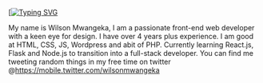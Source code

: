 [[![Typing SVG](https://readme-typing-svg.herokuapp.com?font=Poppins&size=30&color=000000&background=FFFFFF00&center=true&vCenter=true&lines=Hi+there+%F0%9F%99%8B%E2%80%8D%E2%99%82%EF%B8%8F;My+Name+Is+Wilson+Mwangeka+%F0%9F%91%A8%E2%80%8D%F0%9F%8D%B3%F0%9F%8D%BB;Welcome+To+My+World+%F0%9F%8C%8D;I+Am+A+Front+End+Web+Developer+%26+Designer+%F0%9F%8E%A8+%26+Avid+Food+Lover+%F0%9F%8D%9F%F0%9F%8D%94)](https://git.io/typing-svg)

My name is Wilson Mwangeka, I am a passionate front-end web developer with a keen eye for design. I have over 4 years plus experience. I am good at HTML, CSS, JS, Wordpress and abit of PHP. Currently learning React.js, Flask and Node.js to transition into a full-stack developer. You can find me tweeting random things in my free time on twitter @https://mobile.twitter.com/wilsonmwangeka

